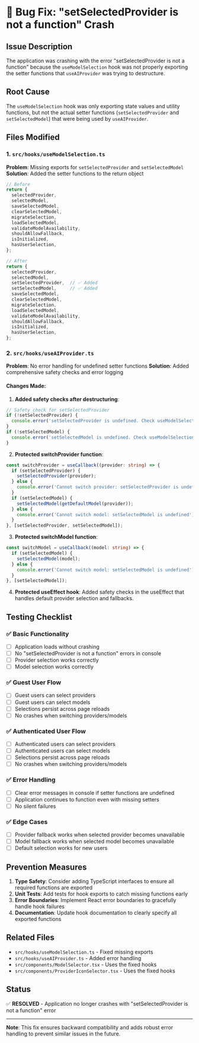 # 🐛 Bug Fix: "setSelectedProvider is not a function" Crash

## Issue Description
The application was crashing with the error "setSelectedProvider is not a function" because the `useModelSelection` hook was not properly exporting the setter functions that `useAIProvider` was trying to destructure.

## Root Cause
The `useModelSelection` hook was only exporting state values and utility functions, but not the actual setter functions (`setSelectedProvider` and `setSelectedModel`) that were being used by `useAIProvider`.

## Files Modified

### 1. `src/hooks/useModelSelection.ts`
**Problem**: Missing exports for `setSelectedProvider` and `setSelectedModel`
**Solution**: Added the setter functions to the return object

```typescript
// Before
return {
  selectedProvider,
  selectedModel,
  saveSelectedModel,
  clearSelectedModel,
  migrateSelection,
  loadSelectedModel,
  validateModelAvailability,
  shouldAllowFallback,
  isInitialized,
  hasUserSelection,
};

// After
return {
  selectedProvider,
  selectedModel,
  setSelectedProvider,  // ✅ Added
  setSelectedModel,     // ✅ Added
  saveSelectedModel,
  clearSelectedModel,
  migrateSelection,
  loadSelectedModel,
  validateModelAvailability,
  shouldAllowFallback,
  isInitialized,
  hasUserSelection,
};
```

### 2. `src/hooks/useAIProvider.ts`
**Problem**: No error handling for undefined setter functions
**Solution**: Added comprehensive safety checks and error logging

#### Changes Made:
1. **Added safety checks after destructuring**:
```typescript
// Safety check for setSelectedProvider
if (!setSelectedProvider) {
  console.error('setSelectedProvider is undefined. Check useModelSelection hook export.');
}
if (!setSelectedModel) {
  console.error('setSelectedModel is undefined. Check useModelSelection hook export.');
}
```

2. **Protected switchProvider function**:
```typescript
const switchProvider = useCallback((provider: string) => {
  if (setSelectedProvider) {
    setSelectedProvider(provider);
  } else {
    console.error('Cannot switch provider: setSelectedProvider is undefined');
  }
  if (setSelectedModel) {
    setSelectedModel(getDefaultModel(provider));
  } else {
    console.error('Cannot switch model: setSelectedModel is undefined');
  }
}, [setSelectedProvider, setSelectedModel]);
```

3. **Protected switchModel function**:
```typescript
const switchModel = useCallback((model: string) => {
  if (setSelectedModel) {
    setSelectedModel(model);
  } else {
    console.error('Cannot switch model: setSelectedModel is undefined');
  }
}, [setSelectedModel]);
```

4. **Protected useEffect hook**:
Added safety checks in the useEffect that handles default provider selection and fallbacks.

## Testing Checklist

### ✅ Basic Functionality
- [ ] Application loads without crashing
- [ ] No "setSelectedProvider is not a function" errors in console
- [ ] Provider selection works correctly
- [ ] Model selection works correctly

### ✅ Guest User Flow
- [ ] Guest users can select providers
- [ ] Guest users can select models
- [ ] Selections persist across page reloads
- [ ] No crashes when switching providers/models

### ✅ Authenticated User Flow
- [ ] Authenticated users can select providers
- [ ] Authenticated users can select models
- [ ] Selections persist across page reloads
- [ ] No crashes when switching providers/models

### ✅ Error Handling
- [ ] Clear error messages in console if setter functions are undefined
- [ ] Application continues to function even with missing setters
- [ ] No silent failures

### ✅ Edge Cases
- [ ] Provider fallback works when selected provider becomes unavailable
- [ ] Model fallback works when selected model becomes unavailable
- [ ] Default selection works for new users

## Prevention Measures

1. **Type Safety**: Consider adding TypeScript interfaces to ensure all required functions are exported
2. **Unit Tests**: Add tests for hook exports to catch missing functions early
3. **Error Boundaries**: Implement React error boundaries to gracefully handle hook failures
4. **Documentation**: Update hook documentation to clearly specify all exported functions

## Related Files
- `src/hooks/useModelSelection.ts` - Fixed missing exports
- `src/hooks/useAIProvider.ts` - Added error handling
- `src/components/ModelSelector.tsx` - Uses the fixed hooks
- `src/components/ProviderIconSelector.tsx` - Uses the fixed hooks

## Status
✅ **RESOLVED** - Application no longer crashes with "setSelectedProvider is not a function" error

---

**Note**: This fix ensures backward compatibility and adds robust error handling to prevent similar issues in the future.